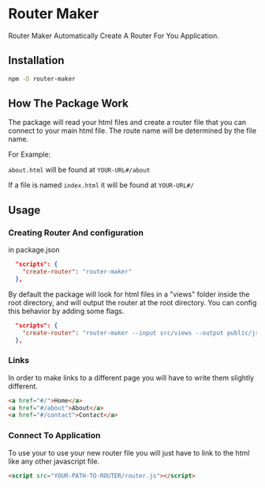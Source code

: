 # Router Maker
Router Maker Automatically Create A Router For You Application.

## Installation
```bash
npm -D router-maker
```

## How The Package Work
The package will read your html files and create a router file that you can connect to your main html file.
The route name will be determined by the file name.

For Example:

`about.html` will be found at `YOUR-URL#/about`

If a file is named `index.html` it will be found at `YOUR-URL#/`

## Usage
### Creating Router And configuration
in package.json
```json
  "scripts": {
    "create-router": "router-maker"
  },
```

By default the package will look for html files in a "views" folder inside the root directory, and will output the router at the root directory.
You can config this behavior by adding some flags.

```json
  "scripts": {
    "create-router": "router-maker --input src/views --output public/js"
  },
```
### Links
In order to make links to a different page you will have to write them slightly different.
```html
<a href="#/">Home</a>
<a href="#/about">About</a>
<a href="#/contact">Contact</a>
```

### Connect To Application
To use your to use your new router file you will just have to link to the html like any other javascript file.
```html
<script src="YOUR-PATH-TO-ROUTER/router.js"></script>
```